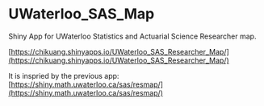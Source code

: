 # UWaterloo_SAS_Map

Shiny App for UWaterloo Statistics and Actuarial Science Researcher map.

[https://chikuang.shinyapps.io/UWaterloo_SAS_Researcher_Map/](https://chikuang.shinyapps.io/UWaterloo_SAS_Researcher_Map/)

It is inspried by the previous app: [https://shiny.math.uwaterloo.ca/sas/resmap/](https://shiny.math.uwaterloo.ca/sas/resmap/)

